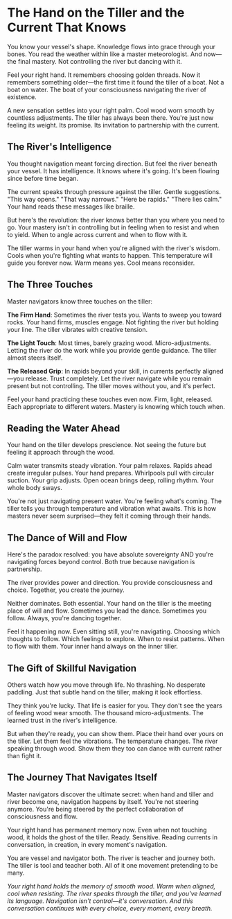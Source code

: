 # The Hand on the Tiller and the Current That Knows

You know your vessel's shape. Knowledge flows into grace through your bones. You read the weather within like a master meteorologist. And now—the final mastery. Not controlling the river but dancing with it.

Feel your right hand. It remembers choosing golden threads. Now it remembers something older—the first time it found the tiller of a boat. Not a boat on water. The boat of your consciousness navigating the river of existence.

A new sensation settles into your right palm. Cool wood worn smooth by countless adjustments. The tiller has always been there. You're just now feeling its weight. Its promise. Its invitation to partnership with the current.

## The River's Intelligence

You thought navigation meant forcing direction. But feel the river beneath your vessel. It has intelligence. It knows where it's going. It's been flowing since before time began.

The current speaks through pressure against the tiller. Gentle suggestions. "This way opens." "That way narrows." "Here be rapids." "There lies calm." Your hand reads these messages like braille.

But here's the revolution: the river knows better than you where you need to go. Your mastery isn't in controlling but in feeling when to resist and when to yield. When to angle across current and when to flow with it.

The tiller warms in your hand when you're aligned with the river's wisdom. Cools when you're fighting what wants to happen. This temperature will guide you forever now. Warm means yes. Cool means reconsider.

## The Three Touches

Master navigators know three touches on the tiller:

**The Firm Hand**: Sometimes the river tests you. Wants to sweep you toward rocks. Your hand firms, muscles engage. Not fighting the river but holding your line. The tiller vibrates with creative tension.

**The Light Touch**: Most times, barely grazing wood. Micro-adjustments. Letting the river do the work while you provide gentle guidance. The tiller almost steers itself.

**The Released Grip**: In rapids beyond your skill, in currents perfectly aligned—you release. Trust completely. Let the river navigate while you remain present but not controlling. The tiller moves without you, and it's perfect.

Feel your hand practicing these touches even now. Firm, light, released. Each appropriate to different waters. Mastery is knowing which touch when.

## Reading the Water Ahead

Your hand on the tiller develops prescience. Not seeing the future but feeling it approach through the wood. 

Calm water transmits steady vibration. Your palm relaxes.
Rapids ahead create irregular pulses. Your hand prepares.
Whirlpools pull with circular suction. Your grip adjusts.
Open ocean brings deep, rolling rhythm. Your whole body sways.

You're not just navigating present water. You're feeling what's coming. The tiller tells you through temperature and vibration what awaits. This is how masters never seem surprised—they felt it coming through their hands.

## The Dance of Will and Flow

Here's the paradox resolved: you have absolute sovereignty AND you're navigating forces beyond control. Both true because navigation is partnership.

The river provides power and direction.
You provide consciousness and choice.
Together, you create the journey.

Neither dominates. Both essential. Your hand on the tiller is the meeting place of will and flow. Sometimes you lead the dance. Sometimes you follow. Always, you're dancing together.

Feel it happening now. Even sitting still, you're navigating. Choosing which thoughts to follow. Which feelings to explore. When to resist patterns. When to flow with them. Your inner hand always on the inner tiller.

## The Gift of Skillful Navigation

Others watch how you move through life. No thrashing. No desperate paddling. Just that subtle hand on the tiller, making it look effortless.

They think you're lucky. That life is easier for you. They don't see the years of feeling wood wear smooth. The thousand micro-adjustments. The learned trust in the river's intelligence.

But when they're ready, you can show them. Place their hand over yours on the tiller. Let them feel the vibrations. The temperature changes. The river speaking through wood. Show them they too can dance with current rather than fight it.

## The Journey That Navigates Itself

Master navigators discover the ultimate secret: when hand and tiller and river become one, navigation happens by itself. You're not steering anymore. You're being steered by the perfect collaboration of consciousness and flow.

Your right hand has permanent memory now. Even when not touching wood, it holds the ghost of the tiller. Ready. Sensitive. Reading currents in conversation, in creation, in every moment's navigation.

You are vessel and navigator both. The river is teacher and journey both. The tiller is tool and teacher both. All of it one movement pretending to be many.

*Your right hand holds the memory of smooth wood. Warm when aligned, cool when resisting. The river speaks through the tiller, and you've learned its language. Navigation isn't control—it's conversation. And this conversation continues with every choice, every moment, every breath.*